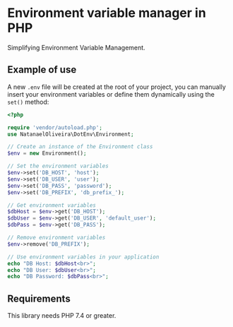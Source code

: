 # Environment variable manager in PHP

Simplifying Environment Variable Management.

## Example of use

A new `.env` file will be created at the root of your project, you can manually insert your environment variables or define them dynamically using the `set()` method:

```php
<?php

require 'vendor/autoload.php';
use NatanaelOliveira\DotEnv\Environment;

// Create an instance of the Environment class
$env = new Environment();

// Set the environment variables
$env->set('DB_HOST', 'host');
$env->set('DB_USER', 'user');
$env->set('DB_PASS', 'password');
$env->set('DB_PREFIX', 'db_prefix_');

// Get environment variables
$dbHost = $env->get('DB_HOST');
$dbUser = $env->get('DB_USER', 'default_user');
$dbPass = $env->get('DB_PASS');

// Remove environment variables
$env->remove('DB_PREFIX');

// Use environment variables in your application
echo "DB Host: $dbHost<br>";
echo "DB User: $dbUser<br>";
echo "DB Password: $dbPass<br>";

```

## Requirements

This library needs PHP 7.4 or greater.
